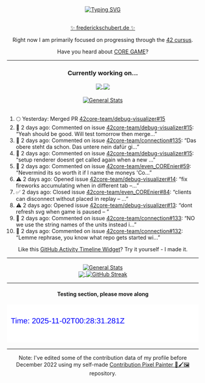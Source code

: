 <div align="center">
	<a href="https://git.io/typing-svg"><img src="https://readme-typing-svg.demolab.com?font=Fira+Code&size=30&pause=1000&color=70A5FD&background=1A1B27&center=true&vCenter=true&repeat=false&random=false&width=550&lines=%F0%9F%91%8B+Hello+World!+I'm+Freddy!+%F0%9F%96%96" alt="Typing SVG" /></a>
</div>
<br>
<div align="center">
	<p></p><a href="https://frederickschubert.de">✨ frederickschubert.de ✨</a></p>
	<p>Right now I am primarily focused on progressing through the <a href="https://github.com/FreddyMSchubert/42_cursus">42 cursus</a>.</p>
	<p>Have you heard about <a href="https://coregame.de/">CORE GAME</a>?</p>
</div>

<hr>

<div align="center">

### Currently working on...

<!-- [![current_repo](https://github-readme-stats.vercel.app/api/pin/?username=FreddyMSchubert&repo=Crafty_Concoctions&theme=tokyonight)](https://github.com/FreddyMSchubert/Crafty_Concoctions) -->

<div align="center">
	<a href="https://github.com/Reptudn/42_transcendence" target="_blank">
		<img align="center" src="https://github-readme-stats.vercel.app/api/pin/?username=Reptudn&repo=42_transcendence&theme=tokyonight" />
	</a>
	<a href="https://github.com/42core-team/even_COREnier" target="_blank">
		<img align="center" src="https://github-readme-stats.vercel.app/api/pin/?username=42core-team&repo=even_COREnier&theme=tokyonight" />
	</a>
</div>

<br>

<div align="center">
	<a href="https://github.com/FreddyMSchubert/42_cursus" target="_blank">
		<img align="center" src="https://github-readme-stats.vercel.app/api/pin/?username=FreddyMSchubert&repo=42_cursus&theme=tokyonight" alt="General Stats" />
	</a>
</div>

<br>

<div align="left">
<ol>
<!-- ACTIVITY:START -->
<li>🌕 Yesterday: Merged PR <a href="https://github.com/42core-team/debug-visualizer/pull/15">42core-team/debug-visualizer#15</a></li>
<li>💬 2 days ago: Commented on issue <a href="https://github.com/42core-team/debug-visualizer/pull/15#issuecomment-3161413883">42core-team/debug-visualizer#15</a>: “Yeah should be good. Will test tomorrow then merge…”</li>
<li>💬 2 days ago: Commented on issue <a href="https://github.com/42core-team/connection/issues/135#issuecomment-3161411498">42core-team/connection#135</a>: “Das obere steht da schon. Das untere nein dafür gi…”</li>
<li>💬 2 days ago: Commented on issue <a href="https://github.com/42core-team/debug-visualizer/pull/15#issuecomment-3161280776">42core-team/debug-visualizer#15</a>: “setup renderer doesnt get called again when a new …”</li>
<li>💬 2 days ago: Commented on issue <a href="https://github.com/42core-team/even_COREnier/issues/59#issuecomment-3161166062">42core-team/even_COREnier#59</a>: “Nevermind its so worth it if I name the moneys 'Co…”</li>
<li>⚠️ 2 days ago: Opened issue <a href="https://github.com/42core-team/debug-visualizer/issues/14">42core-team/debug-visualizer#14</a>: “fix fireworks accumulating when in different tab –…”</li>
<li>✅ 2 days ago: Closed issue <a href="https://github.com/42core-team/even_COREnier/issues/84">42core-team/even_COREnier#84</a>: “clients can disconnect without placed in replay – …”</li>
<li>⚠️ 2 days ago: Opened issue <a href="https://github.com/42core-team/debug-visualizer/issues/13">42core-team/debug-visualizer#13</a>: “dont refresh svg when game is paused – ”</li>
<li>💬 2 days ago: Commented on issue <a href="https://github.com/42core-team/connection/issues/133#issuecomment-3160928918">42core-team/connection#133</a>: “NO  we use the string names of the units instead i…”</li>
<li>💬 2 days ago: Commented on issue <a href="https://github.com/42core-team/connection/issues/132#issuecomment-3157848640">42core-team/connection#132</a>: “Lemme rephrase, you know what repo gets started wi…”</li>
<!-- ACTIVITY:END -->
</ol>
</div>

Like this [GitHub Activity Timeline Widget](https://github.com/FreddyMSchubert/github-activity-timeline)? Try it yourself - I made it.

<hr>

<div align="center">
	<a href="https://github.com/anuraghazra/github-readme-stats" target="_blank">
		<img height=200 align="center" src="https://github-readme-stats.vercel.app/api?username=FreddyMSchubert&show_icons=true&theme=tokyonight&card_width=650" alt="General Stats" />
	</a>
</div>

<div align="center">
	<a href="https://github.com/anuraghazra/github-readme-stats" target="_blank">
		<img height=200 align="center" src="https://github-readme-stats.vercel.app/api/top-langs/?username=FreddyMSchubert&layout=donut&theme=tokyonight&card_width=320">
	</a>
	<a href="https://github.com/DenverCoder1/github-readme-streak-stats" target="_blank">
		<img height=200 align="center" src="https://streak-stats.demolab.com?user=FreddyMSchubert&theme=tokyonight&date_format=j%20M%5B%20Y%5D&card_width=320&card_height=200&hide_total_contributions=true" alt="GitHub Streak" />
	</a>
</div>

<hr>

#### Testing section, please move along

![GitHub Defenders SVG](https://github.com/FreddyMSchubert/FreddyMSchubert/blob/github_defenders_output/output.svg)

<hr>

Note: I've edited some of the contribution data of my profile before December 2022 using my self-made [Contribution Pixel Painter 🎨🖌️🖼️](https://github.com/FreddyMSchubert/contribution-pixel-painter) repository.
